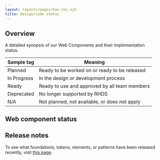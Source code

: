 ```yaml
---
layout: layouts/pages/has-toc.njk
title: Design/code status
---
```


<link data-helmet rel="stylesheet" href="/assets/packages/@rhds/elements/elements/rh-table/rh-table-lightdom.css">

<script data-helmet type="module">
  import '@rhds/elements/rh-tag/rh-tag.js';
  import '@rhds/elements/rh-table/rh-table.js';
  import '@uxdot/elements/uxdot-repo-status-table.js';
</script>

<style>
  rh-tag {
    text-transform: capitalize;
  }
</style>

<section aria-labelledby="overview">

## Overview

A detailed synopsis of our Web Components and their implementation status.

  <rh-table>

| Sample tag                                                                           | Meaning                                       |
| ------------------------------------------------------------------------------------ | --------------------------------------------- |
| <rh-tag variant="filled" color="purple" icon="notification-fill">Planned</rh-tag>    | Ready to be worked on or ready to be released |
| <rh-tag variant="outline" color="green" icon="harvey-ball-50">In progress</rh-tag>   | In the design or development process          |
| <rh-tag variant="filled" color="green" icon="check-circle-fill">Ready</rh-tag>       | Ready to use and approved by all team members |
| <rh-tag variant="filled" color="orange" icon="close-circle-fill">Deprecated</rh-tag> | No longer supported by RHDS                   |
| <rh-tag variant="outline" color="gray" icon="ban">N/A</rh-tag>                       | Not planned, not available, or does not apply |

  </rh-table>
</section>

<section aria-labelledby="web-component-status">

## Web component status

  <uxdot-repo-status-table>
  </uxdot-repo-status-table>

</section>

<uxdot-feedback>
  <h2>Release notes</h2>
  <p>To see what foundations, tokens, elements, or patterns have been released recently, visit <a href="/release-notes/">this page</a>.</p>
</uxdot-feedback>
